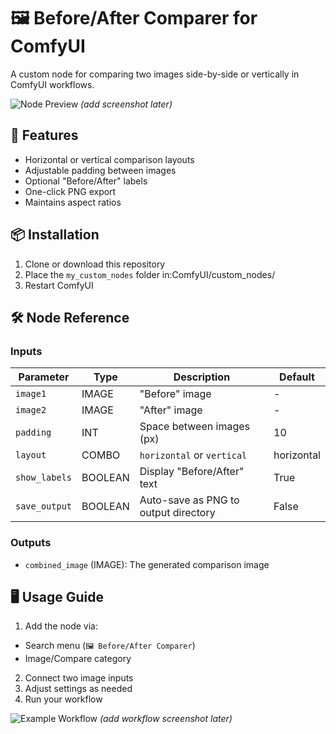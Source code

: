# 🖼️ Before/After Comparer for ComfyUI

A custom node for comparing two images side-by-side or vertically in ComfyUI workflows.

![Node Preview](https://example.com/path/to/node-preview.png) *(add screenshot later)*

## 🌟 Features
- Horizontal or vertical comparison layouts
- Adjustable padding between images
- Optional "Before/After" labels
- One-click PNG export
- Maintains aspect ratios

## 📦 Installation
1. Clone or download this repository
2. Place the `my_custom_nodes` folder in:ComfyUI/custom_nodes/
3. Restart ComfyUI

## 🛠️ Node Reference

### Inputs
| Parameter      | Type      | Description                          | Default |
|---------------|-----------|--------------------------------------|---------|
| `image1`      | IMAGE     | "Before" image                       | -       |
| `image2`      | IMAGE     | "After" image                        | -       |
| `padding`     | INT       | Space between images (px)            | 10      |
| `layout`      | COMBO     | `horizontal` or `vertical`           | horizontal |
| `show_labels` | BOOLEAN   | Display "Before/After" text          | True    |
| `save_output` | BOOLEAN   | Auto-save as PNG to output directory | False   |

### Outputs
- `combined_image` (IMAGE): The generated comparison image

## 🖥️ Usage Guide
1. Add the node via:
- Search menu (`🖼️ Before/After Comparer`)
- Image/Compare category
2. Connect two image inputs
3. Adjust settings as needed
4. Run your workflow

![Example Workflow](https://example.com/path/to/workflow.png) *(add workflow screenshot later)*
